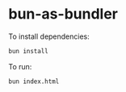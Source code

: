 # bun-as-bundler

To install dependencies:

```bash
bun install
```

To run:

```bash
bun index.html
```


